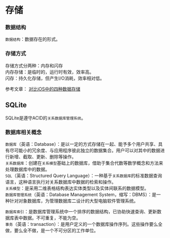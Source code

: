 # 存储

### 数据结构
`数据结构`：数据存在的形式。

### 存储方式

存储方式分两种：内存和闪存  
内存存储：是临时的，运行时有效，效率高。  
闪存：持久化存储，但产生I/O消耗，效率相对低。


参考文章：
[对比iOS中的四种数据存储](http://www.infoq.com/cn/articles/data-storage-in-ios)

## SQLite

SQLite是遵守ACID的`关系数据库管理系统`。

### 数据库相关概念

`数据库`（英语：Database）：是以一定的方式存储在一起、能予多个用户共享、具有尽可能小的冗余度、与应用程序彼此独立的数据集合。用户可以对其中的数据进行新增、截取、更新、删除等操作。  
`关系数据库`：创建在`关系模型`基础上的数据库，借助于集合代数等数学概念和方法来处理数据库中的数据。  
`SQL`（英语：Structured Query Language）：一种基于`关系数据库`的标准数据查询语言，这种语言执行对关系数据库中数据的检索和操作。  
`关系模型`：是采用二维表格结构表达实体类型以及实体间联系的数据模型。  
`数据库管理系统`（英语：Database Management System，缩写：DBMS）：是一种针对对象数据库，为管理数据库二设计的大型电脑软件管理系统。

`数据库索引`：是数据库管理系统中一个排序的数据结构，已协助快速查询、更新数据库表中数据。不可重复，不能为空。  
`事务`（英语：transaction）：是用户定义的一个数据库操作序列。这些操作要么全做，要么全不做，是一个不可分区的工作单位。

